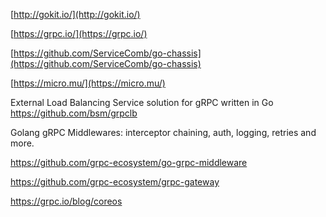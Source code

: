 [http://gokit.io/](http://gokit.io/)

[https://grpc.io/](https://grpc.io/)

[https://github.com/ServiceComb/go-chassis](https://github.com/ServiceComb/go-chassis)

[https://micro.mu/](https://micro.mu/)



External Load Balancing Service solution for gRPC written in Go https://github.com/bsm/grpclb

Golang gRPC Middlewares: interceptor chaining, auth, logging, retries and more.

 https://github.com/grpc-ecosystem/go-grpc-middleware

https://github.com/grpc-ecosystem/grpc-gateway

https://grpc.io/blog/coreos

